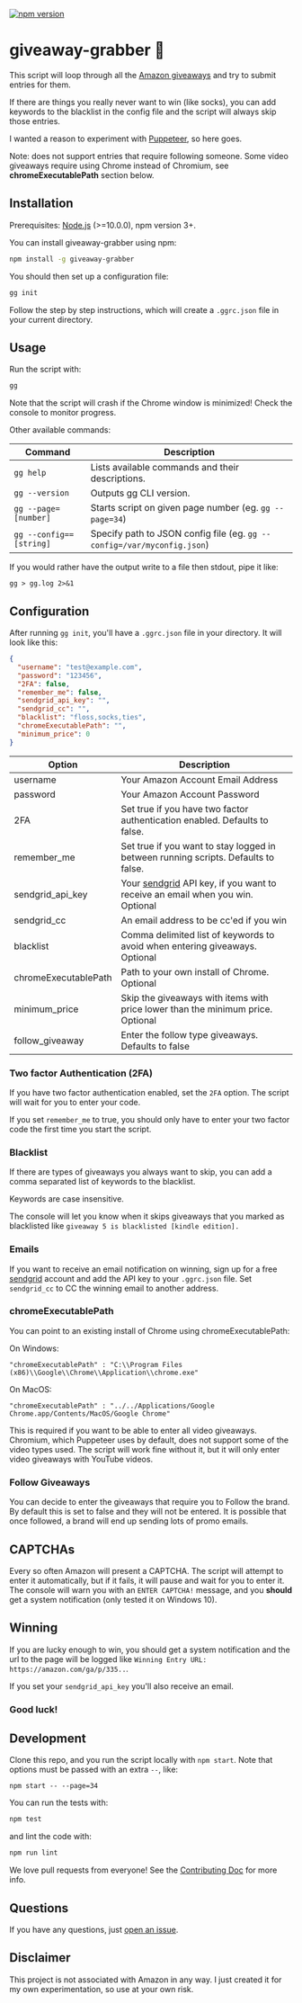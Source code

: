 [![npm version](https://badge.fury.io/js/giveaway-grabber.svg)](https://badge.fury.io/js/giveaway-grabber)

# giveaway-grabber 🎁

This script will loop through all the [Amazon giveaways](https://www.amazon.com/ga/giveaways/) and try to submit entries for them.

If there are things you really never want to win (like socks), you can add keywords to the blacklist in the config file
and the script will always skip those entries.

I wanted a reason to experiment with [Puppeteer](https://github.com/GoogleChrome/puppeteer), so here goes.

Note: does not support entries that require following someone. Some video giveaways require
using Chrome instead of Chromium, see **chromeExecutablePath** section below.

## Installation

Prerequisites: [Node.js](https://nodejs.org/en/) (>=10.0.0), npm version 3+.

You can install giveaway-grabber using npm:

```bash
npm install -g giveaway-grabber
```

You should then set up a configuration file:

```bash
gg init
```

Follow the step by step instructions, which will create a `.ggrc.json` file in your current directory.

## Usage

Run the script with:

```bash
gg
```

Note that the script will crash if the Chrome window is minimized! Check the console to monitor progress.


Other available commands:

| Command  | Description |
| ------------- | ------------- |
| `gg help` | Lists available commands and their descriptions.  |
| `gg --version` | Outputs gg CLI version.  |
| `gg --page=[number]` | Starts script on given page number (eg. `gg --page=34`) |
| `gg --config==[string]` | Specify path to JSON config file (eg. `gg --config=/var/myconfig.json`) |

If you would rather have the output write to a file then stdout, pipe it like:

`gg > gg.log 2>&1`

## Configuration

After running `gg init`, you'll have a `.ggrc.json` file in your directory. It will look like this:

```json
{
  "username": "test@example.com",
  "password": "123456",
  "2FA": false,
  "remember_me": false,
  "sendgrid_api_key": "",
  "sendgrid_cc": "",
  "blacklist": "floss,socks,ties",
  "chromeExecutablePath": "",
  "minimum_price": 0
}
```

| Option  | Description |
| ------------- | ------------- |
| username  | Your Amazon Account Email Address  |
| password  | Your Amazon Account Password  |
| 2FA | Set true if you have two factor authentication enabled. Defaults to false. |
| remember_me | Set true if you want to stay logged in between running scripts. Defaults to false. |
| sendgrid_api_key | Your [sendgrid](https://sendgrid.com/) API key, if you want to receive an email when you win. Optional |
| sendgrid_cc | An email address to be cc'ed if you win |
| blacklist | Comma delimited list of keywords to avoid when entering giveaways. Optional |
| chromeExecutablePath | Path to your own install of Chrome. Optional |
| minimum_price | Skip the giveaways with items with price lower than the minimum price. Optional |
| follow_giveaway | Enter the follow type giveaways. Defaults to false |

### Two factor Authentication (2FA)

If you have two factor authentication enabled, set the `2FA` option. The script will wait for you to enter your code.

If you set `remember_me` to true, you should only have to enter your two factor code the first time you start the script.

### Blacklist

If there are types of giveaways you always want to skip, you can add a comma separated list of keywords
to the blacklist.

Keywords are case insensitive.

The console will let you know when it skips giveaways that you marked as blacklisted like `giveaway 5 is blacklisted [kindle edition].`

### Emails

If you want to receive an email notification on winning, sign up for a free [sendgrid](https://sendgrid.com/) account and
add the API key to your `.ggrc.json` file. Set `sendgrid_cc` to CC the winning email to another address.

### chromeExecutablePath

You can point to an existing install of Chrome using chromeExecutablePath:

On Windows:
```
"chromeExecutablePath" : "C:\\Program Files (x86)\\Google\\Chrome\\Application\\chrome.exe"
```
On MacOS:
```
"chromeExecutablePath" : "../../Applications/Google Chrome.app/Contents/MacOS/Google Chrome"
```

This is required if you want to be able to enter all video giveaways. Chromium, which Puppeteer
uses by default, does not support some of the video types used. The script will work fine without it,
but it will only enter video giveaways with YouTube videos.

### Follow Giveaways

You can decide to enter the giveaways that require you to Follow the brand. By default this is set to false
and they will not be entered. It is possible that once followed, a brand will end up sending lots of promo emails.

## CAPTCHAs

Every so often Amazon will present a CAPTCHA. The script will attempt to enter it automatically, but if it fails, it will
pause and wait for you to enter it. The console will warn you with an `ENTER CAPTCHA!` message,
and you **should** get a system notification (only tested it on Windows 10).

## Winning

If you are lucky enough to win, you should get a system notification and the url to
the page will be logged like `Winning Entry URL: https://amazon.com/ga/p/335..`.

If you set your `sendgrid_api_key` you'll also receive an email.

### Good luck!

## Development

Clone this repo, and you run the script locally with `npm start`. Note that options
must be passed with an extra `--`, like:

```
npm start -- --page=34
```

You can run the tests with:

```bash
npm test
```

and lint the code with:

```bash
npm run lint
```

We love pull requests from everyone! See the [Contributing Doc](./CONTRIBUTING.md) for more info.

## Questions

If you have any questions, just [open an issue](https://github.com/jpchip/giveaway-grabber/issues/new).

## Disclaimer

This project is not associated with Amazon in any way. I just created it for my own experimentation, so use at your own risk.

